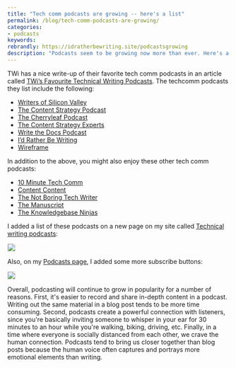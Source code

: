 ```yaml
---
title: "Tech comm podcasts are growing -- here's a list"
permalink: /blog/tech-comm-podcasts-are-growing/
categories:
- podcasts
keywords:
rebrandly: https://idratherbewriting.site/podcastsgrowing
description: "Podcasts seem to be growing now more than ever. Here's a list of more than ten that you can listen to."
---
```


TWi has a nice write-up of their favorite tech comm podcasts in an article called [TWi’s Favourite Technical Writing Podcasts](https://www.technicallywriteit.com/technical-writing-podcasts/). The techcomm podcasts they list include the following:

* [Writers of Silicon Valley](https://www.writersofsiliconvalley.com/)
* [The Content Strategy Podcast](https://www.contentstrategy.com/podcast)
* [The Cherryleaf Podcast](https://www.cherryleaf.com/podcast/)
* [The Content Strategy Experts](https://www.scriptorium.com/content-strategy-experts-podcast)
* [Write the Docs Podcast](https://podcast.writethedocs.org/)
* [I’d Rather Be Writing](https://idratherbewriting.com/category-podcasts)
* [Wireframe](https://podcasts.apple.com/us/podcast/wireframe/id1437677219)

In addition to the above, you might also enjoy these other tech comm podcasts:

* [10 Minute Tech Comm](https://www.stitcher.com/podcast/uah-technical-writing/10minute-tech-comm)
* [Content Content](http://edmarsh.com/content-content-podcast/)
* [The Not Boring Tech Writer](https://www.thenotboringtechwriter.com/)
* [The Manuscript](https://podcasts.apple.com/podcast/the-manuscript/id1501843799)
* [The Knowledgebase Ninjas](https://document360.io/blog/category/knowledgebase-ninjas/)

I added a list of these podcasts on a new page on my site called [Technical writing podcasts](/technical-writing-podcasts/):

<a href="/technical-writing-podcasts/"><img style="max-width=500px; border: 1px solid #dedede" src="https://idratherbewritingmedia.com/images/recommendpodcastsscreenshot2.png"/></a>

Also, on my [Podcasts page](/category-podcasts/), I added some more subscribe buttons:

<a href="/category-podcasts/"><img style="max-width=500px; border: 1px solid #dedede" src="https://idratherbewritingmedia.com/images/podcasts-subscription-options.png"/></a>

Overall, podcasting will continue to grow in popularity for a number of reasons. First, it's easier to record and share in-depth content in a podcast. Writing out the same material in a blog post tends to be more time consuming. Second, podcasts create a powerful connection with listeners, since you're basically inviting someone to whisper in your ear for 30 minutes to an hour while you're walking, biking, driving, etc. Finally, in a time where everyone is socially distanced from each other, we crave the human connection. Podcasts tend to bring us closer together than blog posts because the human voice often captures and portrays more emotional elements than writing.
